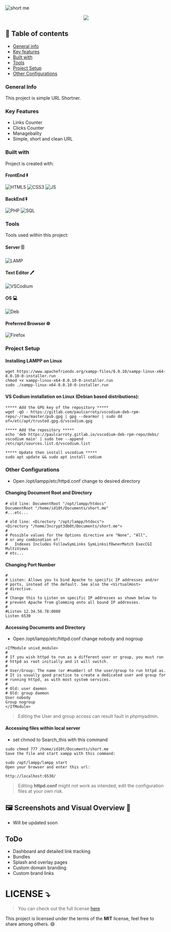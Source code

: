 ![short me](https://user-images.githubusercontent.com/48232101/133105215-36ce5915-e726-4863-9aaf-fd4a2b033d39.gif)

<p align='center'>
  <img src='https://img.shields.io/github/repo-size/3ncrypt3db0t/short.me?color=green&style=for-the-badge'>
</p>

## 📝 Table of contents 
* [General info](#general-info)
* [Key features](#key-features)
* [Built with](#built-with)
* [Tools](#tools)
* [Project Setup](#project-setup)
* [Other Configurations](#other-configurations)

### General Info
This project is simple URL Shortner.

### Key Features
* Links Counter 
* Clicks Counter 
* Managebality 
* Simple, short and clean URL 

### Built with 
Project is created with:
#### FrontEnd ⏬
![HTML5](https://img.shields.io/badge/HTML5-E34F26?style=for-the-badge&logo=html5&logoColor=white)
![CSS3](https://img.shields.io/badge/CSS3-1572B6?style=for-the-badge&logo=css3&logoColor=white)
![JS](https://img.shields.io/badge/JavaScript-F7DF1E?style=for-the-badge&logo=javascript&logoColor=black)

#### BackEnd ⏬
![PHP](https://img.shields.io/badge/PHP-777BB4?style=for-the-badge&logo=php&logoColor=white)
![SQL](https://img.shields.io/badge/MySQL-00000F?style=for-the-badge&logo=mysql&logoColor=white)
	
### Tools 
Tools used within this project:
#### Server 🗄️
![LAMP](https://img.shields.io/badge/LAMPP_V8-orange?style=for-the-badge&logo=xampp&logoColor=00000F)
#### Text Editor 🖊️
![VSCodium](https://img.shields.io/badge/VSCodium-0078D4?style=for-the-badge&logo=visual%20studio%20code&logoColor=white)
#### OS 💻
![Deb](https://img.shields.io/badge/Debian_(Buster)-00000F?style=for-the-badge&logo=debian&logoColor=deeppink)
#### Preferred Browser 🌐
![Firefox](https://img.shields.io/badge/Firefox-E34F26?style=for-the-badge&logo=firefox&logoColor=white)

### Project Setup 

#### Installing LAMPP on Linux 
```
wget https://www.apachefriends.org/xampp-files/8.0.10/xampp-linux-x64-8.0.10-0-installer.run
chmod +x xampp-linux-x64-8.0.10-0-installer.run
sudo ./xampp-linux-x64-8.0.10-0-installer.run
```

#### VS Codium installation on Linux (Debian based distributions):
```
***** Add the GPG key of the repository *****
wget -qO - https://gitlab.com/paulcarroty/vscodium-deb-rpm-repo/-/raw/master/pub.gpg | gpg --dearmor | sudo dd of=/etc/apt/trusted.gpg.d/vscodium.gpg

***** Add the repository *****
echo 'deb https://paulcarroty.gitlab.io/vscodium-deb-rpm-repo/debs/ vscodium main' | sudo tee --append /etc/apt/sources.list.d/vscodium.list

***** Update then install vscodium ***** 
sudo apt update && sudo apt install codium
```

### Other Configurations

- Open /opt/lampp/etc/httpd.conf change to desired directory
#### Changing Document Root and Directory
```
# old line: DocumentRoot "/opt/lampp/htdocs"
DocumentRoot "/home/id10t/Documents/short.me"
#...etc...

# old line: <Directory "/opt/lampp/htdocs">
<Directory "/home/3ncrypt3db0t/Documents/short.me">
#
# Possible values for the Options directive are "None", "All",
# or any combination of:
#   Indexes Includes FollowSymLinks SymLinksifOwnerMatch ExecCGI MultiViews
# etc...
```

#### Changing Port Number 
```
#
# Listen: Allows you to bind Apache to specific IP addresses and/or
# ports, instead of the default. See also the <VirtualHost>
# directive.
#
# Change this to Listen on specific IP addresses as shown below to 
# prevent Apache from glomming onto all bound IP addresses.
#
#Listen 12.34.56.78:8080
Listen 6530
```

#### Accessing Documents and Directory 
- Open /opt/lampp/etc/httpd.conf change nobody and nogroup
```
<IfModule unixd_module>
#
# If you wish httpd to run as a different user or group, you must run
# httpd as root initially and it will switch.  
#
# User/Group: The name (or #number) of the user/group to run httpd as.
# It is usually good practice to create a dedicated user and group for
# running httpd, as with most system services.
#
# Old: user daemon
# Old: group daemon
User nobody
Group nogroup
</IfModule>
```
>Editing the User and group access can result fault in phpmyadmin.

#### Accessing files within local server 
- set chmod to Search_this with this command
```
sudo chmod 777 /home/id10t/Documents/short.me
Save the file and start xampp with this command:

sudo /opt/lampp/lampp start
Open your browser and enter this url:

http://localhost:6530/
```

>Editing **httpd.conf** might not work as intended, edit the configuration files at your own risk. 

## 🖼️ Screenshots and Visual Overview 🎥
* Will be updated soon

## ToDo 
* Dashboard and detailed link tracking 
* Bundles 
* Splash and overlay pages 
* Custom domain branding 
* Custom brand links

# LICENSE ⤵️
>You can check out the full license [here](https://github.com/3ncrypt3db0t/short.me/blob/main/LICENSE)

This project is licensed under the terms of the **MIT** license, feel free to share among others. 😄
